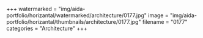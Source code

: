 +++
watermarked = "img/aida-portfolio/horizantal/watermarked/architecture/0177.jpg"
image = "img/aida-portfolio/horizantal/thumbnails/architecture/0177.jpg"
filename = "0177"
categories = "Architecture"
+++
